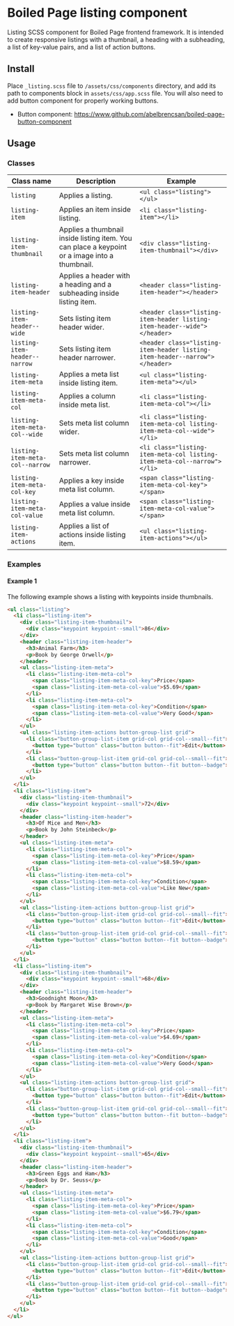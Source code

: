 # Boiled Page listing component

Listing SCSS component for Boiled Page frontend framework. It is intended to create responsive listings with a thumbnail, a heading with a subheading, a list of key-value pairs, and a list of action buttons.

## Install

Place `_listing.scss` file to `/assets/css/components` directory, and add its path to components block in `assets/css/app.scss` file. You will also need to add button component for properly working buttons.

- Button component: <https://www.github.com/abelbrencsan/boiled-page-button-component>

## Usage

### Classes

Class name | Description | Example
---------- | ----------- | -------
`listing` | Applies a listing. | `<ul class="listing"></ul>`
`listing-item` | Applies an item inside listing. | `<li class="listing-item"></li>`
`listing-item-thumbnail` | Applies a thumbnail inside listing item. You can place a keypoint or a image into a thumbnail. | `<div class="listing-item-thumbnail"></div>`
`listing-item-header` | Applies a header with a heading and a subheading inside listing item. | `<header class="listing-item-header"></header>`
`listing-item-header--wide` | Sets listing item header wider. | `<header class="listing-item-header listing-item-header--wide"></header>`
`listing-item-header--narrow` | Sets listing item header narrower. | `<header class="listing-item-header listing-item-header--narrow"></header>`
`listing-item-meta` | Applies a meta list inside listing item. | `<ul class="listing-item-meta"></ul>`
`listing-item-meta-col` | Applies a column inside meta list. | `<li class="listing-item-meta-col"></li>`
`listing-item-meta-col--wide` | Sets meta list column wider. | `<li class="listing-item-meta-col listing-item-meta-col--wide"></li>`
`listing-item-meta-col--narrow` | Sets meta list column narrower. | `<li class="listing-item-meta-col listing-item-meta-col--narrow"></li>`
`listing-item-meta-col-key` | Applies a key inside meta list column. | `<span class="listing-item-meta-col-key"></span>`
`listing-item-meta-col-value` | Applies a value inside meta list column. | `<span class="listing-item-meta-col-value"></span>`
`listing-item-actions` | Applies a list of actions inside listing item. | `<ul class="listing-item-actions"></ul>`

### Examples

#### Example 1

The following example shows a listing with keypoints inside thumbnails.

```html
<ul class="listing">
  <li class="listing-item">
    <div class="listing-item-thumbnail">
      <div class="keypoint keypoint--small">86</div>
    </div>
    <header class="listing-item-header">
      <h3>Animal Farm</h3>
      <p>Book by George Orwell</p>
    </header>
    <ul class="listing-item-meta">
      <li class="listing-item-meta-col">
        <span class="listing-item-meta-col-key">Price</span>
        <span class="listing-item-meta-col-value">$5.69</span>
      </li>
      <li class="listing-item-meta-col">
        <span class="listing-item-meta-col-key">Condition</span>
        <span class="listing-item-meta-col-value">Very Good</span>
      </li>
    </ul>
    <ul class="listing-item-actions button-group-list grid">
      <li class="button-group-list-item grid-col grid-col--small--fit">
        <button type="button" class="button button--fit">Edit</button>
      </li>
      <li class="button-group-list-item grid-col grid-col--small--fit">
        <button type="button" class="button button--fit button--badge">Delete</button>
      </li>
    </ul>
  </li>
  <li class="listing-item">
    <div class="listing-item-thumbnail">
      <div class="keypoint keypoint--small">72</div>
    </div>
    <header class="listing-item-header">
      <h3>Of Mice and Men</h3>
      <p>Book by John Steinbeck</p>
    </header>
    <ul class="listing-item-meta">
      <li class="listing-item-meta-col">
        <span class="listing-item-meta-col-key">Price</span>
        <span class="listing-item-meta-col-value">$8.59</span>
      </li>
      <li class="listing-item-meta-col">
        <span class="listing-item-meta-col-key">Condition</span>
        <span class="listing-item-meta-col-value">Like New</span>
      </li>
    </ul>
    <ul class="listing-item-actions button-group-list grid">
      <li class="button-group-list-item grid-col grid-col--small--fit">
        <button type="button" class="button button--fit">Edit</button>
      </li>
      <li class="button-group-list-item grid-col grid-col--small--fit">
        <button type="button" class="button button--fit button--badge">Delete</button>
      </li>
    </ul>
  </li>
  <li class="listing-item">
    <div class="listing-item-thumbnail">
      <div class="keypoint keypoint--small">68</div>
    </div>
    <header class="listing-item-header">
      <h3>Goodnight Moon</h3>
      <p>Book by Margaret Wise Brown</p>
    </header>
    <ul class="listing-item-meta">
      <li class="listing-item-meta-col">
        <span class="listing-item-meta-col-key">Price</span>
        <span class="listing-item-meta-col-value">$4.69</span>
      </li>
      <li class="listing-item-meta-col">
        <span class="listing-item-meta-col-key">Condition</span>
        <span class="listing-item-meta-col-value">Very Good</span>
      </li>
    </ul>
    <ul class="listing-item-actions button-group-list grid">
      <li class="button-group-list-item grid-col grid-col--small--fit">
        <button type="button" class="button button--fit">Edit</button>
      </li>
      <li class="button-group-list-item grid-col grid-col--small--fit">
        <button type="button" class="button button--fit button--badge">Delete</button>
      </li>
    </ul>
  </li>
  <li class="listing-item">
    <div class="listing-item-thumbnail">
      <div class="keypoint keypoint--small">65</div>
    </div>
    <header class="listing-item-header">
      <h3>Green Eggs and Ham</h3>
      <p>Book by Dr. Seuss</p>
    </header>
    <ul class="listing-item-meta">
      <li class="listing-item-meta-col">
        <span class="listing-item-meta-col-key">Price</span>
        <span class="listing-item-meta-col-value">$6.79</span>
      </li>
      <li class="listing-item-meta-col">
        <span class="listing-item-meta-col-key">Condition</span>
        <span class="listing-item-meta-col-value">Good</span>
      </li>
    </ul>
    <ul class="listing-item-actions button-group-list grid">
      <li class="button-group-list-item grid-col grid-col--small--fit">
        <button type="button" class="button button--fit">Edit</button>
      </li>
      <li class="button-group-list-item grid-col grid-col--small--fit">
        <button type="button" class="button button--fit button--badge">Delete</button>
      </li>
    </ul>
  </li>
</ul>
```
